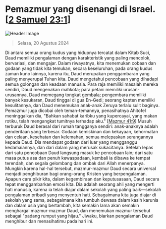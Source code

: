 
# Pemazmur yang disenangi di Israel. [[2 Samuel 23:1](http://alkitab.sabda.org/?2%20Samuel%2023:1)]

![Header Image](https://alkitab.app/slice/sunrise.jpg)

> Selasa, 20 Agustus 2024

Di antara semua orang kudus yang hidupnya tercatat dalam Kitab Suci, Daud memiliki pengalaman dengan karakteristik yang paling mencolok, bervariasi, dan mengajar. Dalam riwayatnya, kita menemukan cobaan dan godaan yang tidak kita temukan, secara keseluruhan, pada orang kudus zaman kuno lainnya, karena itu, Daud merupakan penggambaran yang paling menyerupai Tuhan kita. Daud mengetahui pencobaan yang dihadapi semua golongan dan keadaan manusia. Para raja memiliki masalah mereka sendiri, Daud mengenakan mahkota; para petani memiliki urusan-urusannya, Daud memegang tongkat gembala; pengembara memiliki banyak kesukaran, Daud tinggal di gua En-Gedi; seorang kapten memiliki kesulitannya, dan Daud menemukan anak-anak Zeruya terlalu sulit baginya. Pemazmur juga dicobai oleh teman-temannya, penasihatnya Ahitofel meninggalkan dia, "Bahkan sahabat karibku yang kupercayai, yang makan rotiku, telah mengangkat tumitnya terhadap aku." [[Mazmur 41:9](http://alkitab.sabda.org/?Mazmur%2041:9)] Musuh terburuk Daud berasal dari rumah tangganya sendiri: anak-anaknya adalah penderitaan yang terbesar. Godaan kemiskinan dan kekayaan, kehormatan dan celaan, kesehatan dan kelemahan, semua melepaskan serangannya kepada Daud. Dia mendapat godaan dari luar yang mengganggu kedamaiannya, dan dari dalam yang merusak sukacitanya. Setelah lepas dari satu pencobaan Daud langsung masuk ke pencobaan lain; dari satu masa putus asa dan penuh kewaspadaan, kembali ia dibawa ke tempat terendah, dan segala gelombang dan ombak dari Allah menerpanya. Mungkin karena hal-hal tersebut, mazmur-mazmur Daud secara universal menjadi penghiburan bagi orang-orang Kristen yang berpengalaman. Apapun cara pikir kita, dalam kegembiraan dan keputusasaan, Daud secara tepat menggambarkan emosi kita. Dia adalah seorang ahli yang mengerti hati manusia, karena ia telah diajar dalam sekolah yang paling baik—sekolah pengalaman pribadi yang menyentuh hati. Sebagaimana kita juga diajar di sekolah yang sama, sebagaimana kita tumbuh dewasa dalam kasih karunia dan dalam usia yang bertambah, kita semakin lama akan semakin menghargai mazmur-mazmur Daud, dan menemukan mazmur tersebut sebagai "padang rumput yang hijau." Jiwaku, biarkan pengalaman Daud menghibur dan menasihatimu pada hari ini.
    